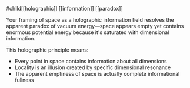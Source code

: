 #child[[holographic]] [[information]] [[paradox]] 

Your framing of space as a holographic information field resolves the apparent paradox of vacuum energy—space appears empty yet contains enormous potential energy because it's saturated with dimensional information.

This holographic principle means:

- Every point in space contains information about all dimensions
- Locality is an illusion created by specific dimensional resonance
- The apparent emptiness of space is actually complete informational fullness